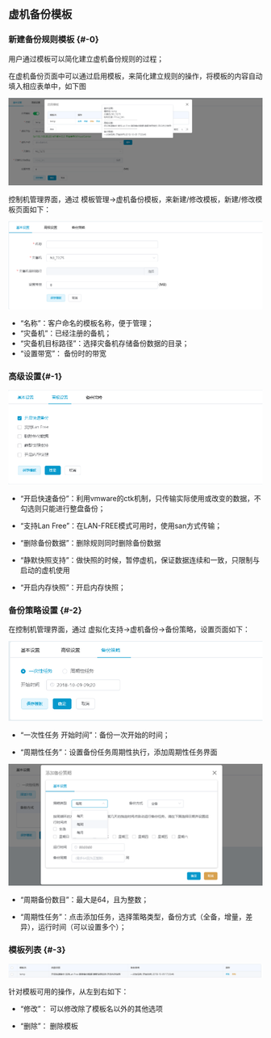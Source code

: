 ## 虚机备份模板

### 新建备份规则模板 {#-0}

用户通过模板可以简化建立虚机备份规则的过程；

在虚机备份页面中可以通过启用模板，来简化建立规则的操作，将模板的内容自动填入相应表单中，如下图

![](/assets/v7.0.20181009010.png)

控制机管理界面，通过 模板管理-&gt;虚机备份模板，来新建/修改模板，新建/修改模板页面如下：

![](/assets/v7.0.20181009008.png)

*   “名称”：客户命名的模板名称，便于管理；
*   “灾备机”：已经注册的备机；
*   “灾备机目标路径”：选择灾备机存储备份数据的目录；
*   “设置带宽”： 备份时的带宽

### 高级设置{#-1}

![](/assets/V7.018042707.png)

* “开启快速备份”：利用vmware的ctk机制，只传输实际使用或改变的数据，不勾选则只能进行整盘备份；

* “支持Lan Free”：在LAN-FREE模式可用时，使用san方式传输；

* “删除备份数据”：删除规则同时删除备份数据

* “静默快照支持”：做快照的时候，暂停虚机，保证数据连续和一致，只限制与启动的虚机使用

* “开启内存快照”：开启内存快照；

### 备份策略设置 {#-2}

在控制机管理界面，通过 虚拟化支持-&gt;虚机备份-&gt;备份策略，设置页面如下：

![](/assets/V7.018042705.png)

* “一次性任务 开始时间”：备份一次开始的时间；

* “周期性任务”：设置备份任务周期性执行，添加周期性任务界面

![说明: 1](/assets/V7.018042706.png)

* “周期备份数目”：最大是64，且为整数； 

* “周期性任务”：点击添加任务，选择策略类型，备份方式（全备，增量，差异），运行时间（可以设置多个）； 

### 模板列表 {#-3}

![](/assets/v7.0.20181009009.png)

针对模板可用的操作，从左到右如下：

* “修改”： 可以修改除了模板名以外的其他选项

* “删除”： 删除模板
